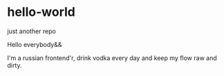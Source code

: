 # hello-world
just another repo


Hello everybody&&

I'm a russian frontend'r, drink vodka every day and keep my flow raw and dirty.
